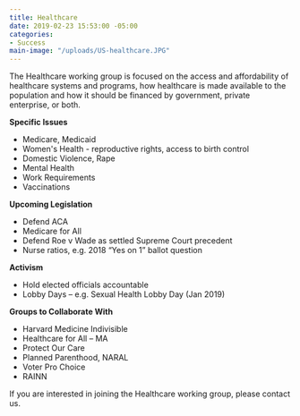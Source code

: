 ```yaml
---
title: Healthcare
date: 2019-02-23 15:53:00 -05:00
categories:
- Success
main-image: "/uploads/US-healthcare.JPG"
---
```


The Healthcare working group is focused on the access and affordability of healthcare systems and programs, how healthcare is made available to the population and how it should be financed by government, private enterprise, or both. 

**Specific Issues**
* Medicare, Medicaid
* Women's Health - reproductive rights, access to birth control
* Domestic Violence, Rape
* Mental Health
* Work Requirements
* Vaccinations

**Upcoming Legislation**
* Defend ACA
* Medicare for All
* Defend Roe v Wade as settled Supreme Court precedent
* Nurse ratios, e.g. 2018 “Yes on 1” ballot question

**Activism**
* Hold elected officials accountable
* Lobby Days – e.g. Sexual Health Lobby Day (Jan 2019)

**Groups to Collaborate With**
* Harvard Medicine Indivisible
* Healthcare for All – MA
* Protect Our Care
* Planned Parenthood, NARAL
* Voter Pro Choice
* RAINN

If you are interested in joining the Healthcare working group, please contact us. 